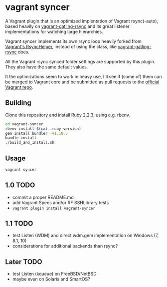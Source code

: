 # vagrant syncer

A Vagrant plugin that is an optimized implentation of Vagrant rsync(-auto),
based heavily on [vagrant-gatling-rsync](https://github.com/smerrill/vagrant-gatling-rsync)
and its great listener implementations for watching large hierarchies.

Vagrant syncer implements its own rsync loop heavily forked from
[Vagrant's RsyncHelper](https://github.com/mitchellh/vagrant/blob/b721eb62cfbfa93895d0d4cf019436ab6b1df05d/plugins/synced_folders/rsync/helper.rb),
instead of using the class, like [vagrant-gatling-rsync](https://github.com/smerrill/vagrant-gatling-rsync) does.

All the Vagrant rsync synced folder settings are supported by this plugin.
They also have the same default values.

It the optimizations seem to work in heavy use, I'll see if (some of) them
can be merged to Vagrant core and be submitted as pull requests to the
[official Vagrant repo](https://github.com/mitchellh/vagrant).


## Building

Clone this repository and install Ruby 2.2.3, using e.g. rbenv.

```bash
cd vagrant-syncer
rbenv install $(cat .ruby-version)
gem install bundler -v1.10.5
bundle install
./build_and_install.sh
```

## Usage

```bash
vagrant syncer
```

## 1.0 TODO

- commit a proper README.md
- add Vagrant Specs and/or RF SSHLibrary tests
- `vagrant plugin install vagrant-syncer`

## 1.1 TODO

- test Listen (WDM) and direct wdm.gem implementation on Windows (7, 8.1, 10)
- considerations for additional backends than rsync?

## Later TODO

- test Listen (kqueue) on FreeBSD/NetBSD
- maybe even on Solaris and SmartOS?
